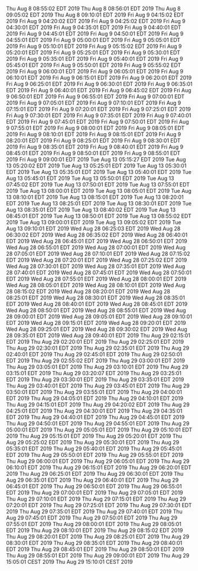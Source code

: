
Thu Aug 8 08:55:02 EDT 2019
Thu Aug 8 08:56:01 EDT 2019
Thu Aug 8 09:05:02 EDT 2019
Thu Aug 8 09:10:01 EDT 2019
Fri Aug 9 04:15:02 EDT 2019
Fri Aug 9 04:20:02 EDT 2019
Fri Aug 9 04:25:02 EDT 2019
Fri Aug 9 04:30:01 EDT 2019
Fri Aug 9 04:35:01 EDT 2019
Fri Aug 9 04:40:01 EDT 2019
Fri Aug 9 04:45:01 EDT 2019
Fri Aug 9 04:50:01 EDT 2019
Fri Aug 9 04:55:01 EDT 2019
Fri Aug 9 05:00:01 EDT 2019
Fri Aug 9 05:05:01 EDT 2019
Fri Aug 9 05:10:01 EDT 2019
Fri Aug 9 05:15:02 EDT 2019
Fri Aug 9 05:20:01 EDT 2019
Fri Aug 9 05:25:01 EDT 2019
Fri Aug 9 05:30:01 EDT 2019
Fri Aug 9 05:35:01 EDT 2019
Fri Aug 9 05:40:01 EDT 2019
Fri Aug 9 05:45:01 EDT 2019
Fri Aug 9 05:50:01 EDT 2019
Fri Aug 9 05:55:02 EDT 2019
Fri Aug 9 06:00:01 EDT 2019
Fri Aug 9 06:05:01 EDT 2019
Fri Aug 9 06:10:01 EDT 2019
Fri Aug 9 06:15:01 EDT 2019
Fri Aug 9 06:20:01 EDT 2019
Fri Aug 9 06:25:01 EDT 2019
Fri Aug 9 06:30:01 EDT 2019
Fri Aug 9 06:35:01 EDT 2019
Fri Aug 9 06:40:01 EDT 2019
Fri Aug 9 06:45:02 EDT 2019
Fri Aug 9 06:50:01 EDT 2019
Fri Aug 9 06:55:01 EDT 2019
Fri Aug 9 07:00:01 EDT 2019
Fri Aug 9 07:05:01 EDT 2019
Fri Aug 9 07:10:01 EDT 2019
Fri Aug 9 07:15:01 EDT 2019
Fri Aug 9 07:20:01 EDT 2019
Fri Aug 9 07:25:01 EDT 2019
Fri Aug 9 07:30:01 EDT 2019
Fri Aug 9 07:35:01 EDT 2019
Fri Aug 9 07:40:01 EDT 2019
Fri Aug 9 07:45:01 EDT 2019
Fri Aug 9 07:50:01 EDT 2019
Fri Aug 9 07:55:01 EDT 2019
Fri Aug 9 08:00:01 EDT 2019
Fri Aug 9 08:05:01 EDT 2019
Fri Aug 9 08:10:01 EDT 2019
Fri Aug 9 08:15:01 EDT 2019
Fri Aug 9 08:20:01 EDT 2019
Fri Aug 9 08:25:01 EDT 2019
Fri Aug 9 08:30:01 EDT 2019
Fri Aug 9 08:35:01 EDT 2019
Fri Aug 9 08:40:01 EDT 2019
Fri Aug 9 08:45:01 EDT 2019
Fri Aug 9 08:50:01 EDT 2019
Fri Aug 9 08:55:01 EDT 2019
Fri Aug 9 09:00:01 EDT 2019
Tue Aug 13 05:15:27 EDT 2019
Tue Aug 13 05:20:02 EDT 2019
Tue Aug 13 05:25:01 EDT 2019
Tue Aug 13 05:30:01 EDT 2019
Tue Aug 13 05:35:01 EDT 2019
Tue Aug 13 05:40:01 EDT 2019
Tue Aug 13 05:45:01 EDT 2019
Tue Aug 13 05:50:01 EDT 2019
Tue Aug 13 07:45:02 EDT 2019
Tue Aug 13 07:50:01 EDT 2019
Tue Aug 13 07:55:01 EDT 2019
Tue Aug 13 08:00:01 EDT 2019
Tue Aug 13 08:05:01 EDT 2019
Tue Aug 13 08:10:01 EDT 2019
Tue Aug 13 08:15:01 EDT 2019
Tue Aug 13 08:20:01 EDT 2019
Tue Aug 13 08:25:01 EDT 2019
Tue Aug 13 08:30:01 EDT 2019
Tue Aug 13 08:35:01 EDT 2019
Tue Aug 13 08:40:02 EDT 2019
Tue Aug 13 08:45:01 EDT 2019
Tue Aug 13 08:50:01 EDT 2019
Tue Aug 13 08:55:02 EDT 2019
Tue Aug 13 09:00:01 EDT 2019
Tue Aug 13 09:05:02 EDT 2019
Tue Aug 13 09:10:01 EDT 2019
Wed Aug 28 06:25:03 EDT 2019
Wed Aug 28 06:30:02 EDT 2019
Wed Aug 28 06:35:02 EDT 2019
Wed Aug 28 06:40:01 EDT 2019
Wed Aug 28 06:45:01 EDT 2019
Wed Aug 28 06:50:01 EDT 2019
Wed Aug 28 06:55:01 EDT 2019
Wed Aug 28 07:00:01 EDT 2019
Wed Aug 28 07:05:01 EDT 2019
Wed Aug 28 07:10:01 EDT 2019
Wed Aug 28 07:15:02 EDT 2019
Wed Aug 28 07:20:01 EDT 2019
Wed Aug 28 07:25:02 EDT 2019
Wed Aug 28 07:30:01 EDT 2019
Wed Aug 28 07:35:01 EDT 2019
Wed Aug 28 07:40:01 EDT 2019
Wed Aug 28 07:45:01 EDT 2019
Wed Aug 28 07:50:01 EDT 2019
Wed Aug 28 07:55:01 EDT 2019
Wed Aug 28 08:00:01 EDT 2019
Wed Aug 28 08:05:01 EDT 2019
Wed Aug 28 08:10:01 EDT 2019
Wed Aug 28 08:15:02 EDT 2019
Wed Aug 28 08:20:01 EDT 2019
Wed Aug 28 08:25:01 EDT 2019
Wed Aug 28 08:30:01 EDT 2019
Wed Aug 28 08:35:01 EDT 2019
Wed Aug 28 08:40:01 EDT 2019
Wed Aug 28 08:45:01 EDT 2019
Wed Aug 28 08:50:01 EDT 2019
Wed Aug 28 08:55:01 EDT 2019
Wed Aug 28 09:00:01 EDT 2019
Wed Aug 28 09:05:01 EDT 2019
Wed Aug 28 09:10:01 EDT 2019
Wed Aug 28 09:15:01 EDT 2019
Wed Aug 28 09:20:01 EDT 2019
Wed Aug 28 09:25:01 EDT 2019
Wed Aug 28 09:30:02 EDT 2019
Wed Aug 28 09:35:01 EDT 2019
Wed Aug 28 09:40:01 EDT 2019
Thu Aug 29 02:15:01 EDT 2019
Thu Aug 29 02:20:01 EDT 2019
Thu Aug 29 02:25:01 EDT 2019
Thu Aug 29 02:30:01 EDT 2019
Thu Aug 29 02:35:01 EDT 2019
Thu Aug 29 02:40:01 EDT 2019
Thu Aug 29 02:45:01 EDT 2019
Thu Aug 29 02:50:01 EDT 2019
Thu Aug 29 02:55:02 EDT 2019
Thu Aug 29 03:00:01 EDT 2019
Thu Aug 29 03:05:01 EDT 2019
Thu Aug 29 03:10:01 EDT 2019
Thu Aug 29 03:15:01 EDT 2019
Thu Aug 29 03:20:07 EDT 2019
Thu Aug 29 03:25:01 EDT 2019
Thu Aug 29 03:30:01 EDT 2019
Thu Aug 29 03:35:01 EDT 2019
Thu Aug 29 03:40:01 EDT 2019
Thu Aug 29 03:45:01 EDT 2019
Thu Aug 29 03:50:01 EDT 2019
Thu Aug 29 03:55:01 EDT 2019
Thu Aug 29 04:00:01 EDT 2019
Thu Aug 29 04:05:01 EDT 2019
Thu Aug 29 04:10:01 EDT 2019
Thu Aug 29 04:15:01 EDT 2019
Thu Aug 29 04:20:02 EDT 2019
Thu Aug 29 04:25:01 EDT 2019
Thu Aug 29 04:30:01 EDT 2019
Thu Aug 29 04:35:01 EDT 2019
Thu Aug 29 04:40:01 EDT 2019
Thu Aug 29 04:45:01 EDT 2019
Thu Aug 29 04:50:01 EDT 2019
Thu Aug 29 04:55:01 EDT 2019
Thu Aug 29 05:00:01 EDT 2019
Thu Aug 29 05:05:01 EDT 2019
Thu Aug 29 05:10:01 EDT 2019
Thu Aug 29 05:15:01 EDT 2019
Thu Aug 29 05:20:01 EDT 2019
Thu Aug 29 05:25:02 EDT 2019
Thu Aug 29 05:30:01 EDT 2019
Thu Aug 29 05:35:01 EDT 2019
Thu Aug 29 05:40:01 EDT 2019
Thu Aug 29 05:45:01 EDT 2019
Thu Aug 29 05:50:01 EDT 2019
Thu Aug 29 05:55:01 EDT 2019
Thu Aug 29 06:00:01 EDT 2019
Thu Aug 29 06:05:01 EDT 2019
Thu Aug 29 06:10:01 EDT 2019
Thu Aug 29 06:15:01 EDT 2019
Thu Aug 29 06:20:01 EDT 2019
Thu Aug 29 06:25:01 EDT 2019
Thu Aug 29 06:30:01 EDT 2019
Thu Aug 29 06:35:01 EDT 2019
Thu Aug 29 06:40:01 EDT 2019
Thu Aug 29 06:45:01 EDT 2019
Thu Aug 29 06:50:01 EDT 2019
Thu Aug 29 06:55:01 EDT 2019
Thu Aug 29 07:00:01 EDT 2019
Thu Aug 29 07:05:01 EDT 2019
Thu Aug 29 07:10:01 EDT 2019
Thu Aug 29 07:15:01 EDT 2019
Thu Aug 29 07:20:01 EDT 2019
Thu Aug 29 07:25:01 EDT 2019
Thu Aug 29 07:30:01 EDT 2019
Thu Aug 29 07:35:01 EDT 2019
Thu Aug 29 07:40:01 EDT 2019
Thu Aug 29 07:45:01 EDT 2019
Thu Aug 29 07:50:01 EDT 2019
Thu Aug 29 07:55:01 EDT 2019
Thu Aug 29 08:00:01 EDT 2019
Thu Aug 29 08:05:01 EDT 2019
Thu Aug 29 08:10:01 EDT 2019
Thu Aug 29 08:15:02 EDT 2019
Thu Aug 29 08:20:01 EDT 2019
Thu Aug 29 08:25:01 EDT 2019
Thu Aug 29 08:30:01 EDT 2019
Thu Aug 29 08:35:01 EDT 2019
Thu Aug 29 08:40:01 EDT 2019
Thu Aug 29 08:45:01 EDT 2019
Thu Aug 29 08:50:01 EDT 2019
Thu Aug 29 08:55:01 EDT 2019
Thu Aug 29 09:00:01 EDT 2019
Thu Aug 29 15:05:01 CEST 2019
Thu Aug 29 15:10:01 CEST 2019
